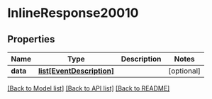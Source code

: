 # InlineResponse20010

## Properties
Name | Type | Description | Notes
------------ | ------------- | ------------- | -------------
**data** | [**list[EventDescription]**](EventDescription.md) |  | [optional] 

[[Back to Model list]](../README.md#documentation-for-models) [[Back to API list]](../README.md#documentation-for-api-endpoints) [[Back to README]](../README.md)

